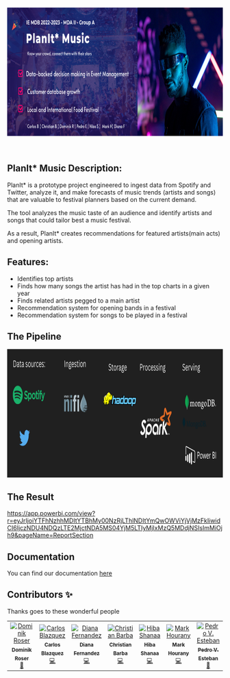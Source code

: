 <p align="center">
  <a href="https://codesandbox.io">
    <img src="https://github.com/Callisthenes/music_industry_intelligence/blob/main/index.png" height="300px">
  </a>
</p>

&nbsp;

## PlanIt* Music Description:

PlanIt* is a prototype project engineered to ingest data from Spotify and Twitter, analyze it, and make forecasts of music trends (artists and songs) that are valuable to festival planners based on the current demand.

The tool analyzes the music taste of an audience and identify artists and songs that could tailor best a music festival. 

As a result, PlanIt* creates recommendations for featured artists(main acts) and opening artists.

## Features:

- Identifies top artists
- Finds how many songs the artist has had in the top charts in a given year
- Finds related artists pegged to a main artist
- Recommendation system for opening bands in a festival
- Recommendation system for songs to be played in a festival

## The Pipeline

<img src="https://github.com/Callisthenes/music_industry_intelligence/blob/main/pipeline.png" height="300px">


## The Result

https://app.powerbi.com/view?r=eyJrIjoiYTFhNzhhMDItYTBhMy00NzRjLThlNDItYmQwOWViYjVjMzFkIiwidCI6IjczNDU4NDQzLTE2MjctNDA5MS04YjM5LTIyMjIxMzQ5MDdjNSIsImMiOjh9&pageName=ReportSection


## Documentation

You can find our documentation [here](https://github.com/Callisthenes/music_industry_intelligence/documentation)

## Contributors ✨

Thanks goes to these wonderful people

<!-- ALL-CONTRIBUTORS-LIST:START - Do not remove or modify this section -->
<!-- prettier-ignore-start -->
<!-- markdownlint-disable -->
<table>
  <tr>
    <td align="center"><a href="https://github.com/domro11"><img src="https://avatars.githubusercontent.com/u/108944195?v=4" width="100px;" alt="Dominik Roser"/><br /><sub><b>Dominik Roser</b></sub></a><br /><a href="https://github.com/codesandbox/codesandbox-client/commits?author=NinoMaj" title="Documentation">📖</a></td>
    <td align="center"><a href="https://github.com/CarlosBlazquezP"><img src="https://avatars.githubusercontent.com/u/108976036?v=4" width="100px;" alt="Carlos Blazquez"/><br /><sub><b>Carlos Blazquez</b></sub></a><br /><a href="https://github.com/codesandbox/codesandbox-client/commits?author=saurabhdaware" title="Code">💻</a></td>
    <td align="center"><a href="https://github.com/dianisley"><img src="https://avatars.githubusercontent.com/u/103318089?v=4" width="100px;" alt="Diana Fernandez"/><br /><sub><b>Diana Fernandez</b></sub></a><br /><a href="https://github.com/codesandbox/codesandbox-client/commits?author=pablopunk" title="Code">💻</a></td>
    <td align="center"><a href="https://github.com/CBRodulfo"><img src="https://avatars.githubusercontent.com/u/107241015?v=4" width="100px;" alt="Christian Barba"/><br /><sub><b>Christian Barba</b></sub></a><br /><a href="https://github.com/codesandbox/codesandbox-client/commits?author=ryanpwaldon" title="Code">💻</a></td>
    <td align="center"><a href="https://github.com/hibashanaa"><img src="https://avatars.githubusercontent.com/u/15159069?v=4" width="100px;" alt="Hiba Shanaa"/><br /><sub><b>Hiba Shanaa</b></sub></a><br /><a href="https://github.com/codesandbox/codesandbox-client/commits?author=cherniavskii" title="Code">💻</a></td>
    <td align="center"><a href="https://github.com/markantoinehourany"><img src="https://avatars.githubusercontent.com/u/108943228?v=4" width="100px;" alt="Mark Hourany"/><br /><sub><b>Mark Hourany</b></sub></a><br /><a href="https://github.com/codesandbox/codesandbox-client/commits?author=NullVoxPopuli" title="Code">💻</a></td>
    <td align="center"><a href="https://github.com/Callisthenes"><img src="https://avatars.githubusercontent.com/u/91435423?v=4" width="100px;" alt="Pedro V. Esteban"/><br /><sub><b>Pedro V. Esteban</b></sub></a><br /><a href="https://github.com/codesandbox/codesandbox-client/issues?q=author%3Aaditya211935" title="Bug reports">🐛</a></td> 
  </tr>
</table>

<!-- markdownlint-enable -->
<!-- prettier-ignore-end -->
<!-- ALL-CONTRIBUTORS-LIST:END -->


